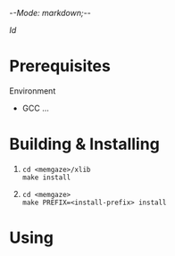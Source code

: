 -*-Mode: markdown;-*-

$Id$


Prerequisites
=============================================================================

Environment
  - GCC ...


Building & Installing
=============================================================================

1. ```
   cd <memgaze>/xlib
   make install
   ```

2. ```
   cd <memgaze>
   make PREFIX=<install-prefix> install
   ```


Using
=============================================================================

